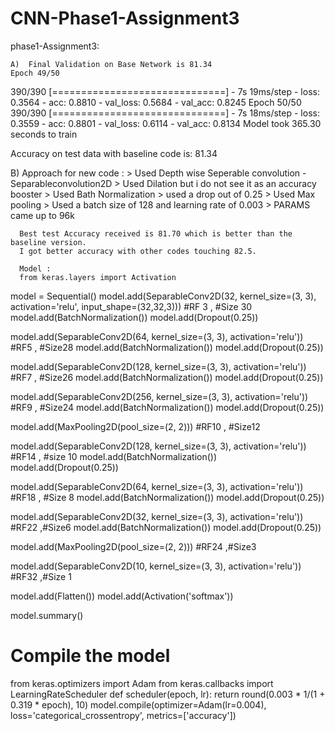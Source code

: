 # CNN-Phase1-Assignment3
phase1-Assignment3:

    A)  Final Validation on Base Network is 81.34 
    Epoch 49/50
390/390 [==============================] - 7s 19ms/step - loss: 0.3564 - acc: 0.8810 - val_loss: 0.5684 - val_acc: 0.8245
Epoch 50/50
390/390 [==============================] - 7s 18ms/step - loss: 0.3559 - acc: 0.8801 - val_loss: 0.6114 - val_acc: 0.8134
Model took 365.30 seconds to train

Accuracy on test data with baseline code is: 81.34

   B) Approach for new code :
      > Used Depth wise Seperable convolution - Separableconvolution2D
      > Used Dilation but i do not see it as an accuracy booster 
      > Used Bath Normalization 
      > used a drop out of 0.25 
      > Used Max pooling 
      > Used a batch size of 128 and learning rate of 0.003 
      > PARAMS came up to 96k 
      
      Best test Accuracy received is 81.70 which is better than the baseline version. 
      I got better accuracy with other codes touching 82.5.
      
      Model :
      from keras.layers import Activation

model = Sequential()
model.add(SeparableConv2D(32, kernel_size=(3, 3), activation='relu', input_shape=(32,32,3)))  #RF 3 , #Size 30
model.add(BatchNormalization())
model.add(Dropout(0.25))

model.add(SeparableConv2D(64, kernel_size=(3, 3), activation='relu'))  #RF5  , #Size28
model.add(BatchNormalization())
model.add(Dropout(0.25))

model.add(SeparableConv2D(128, kernel_size=(3, 3), activation='relu')) #RF7   , #Size26
model.add(BatchNormalization())
model.add(Dropout(0.25))

model.add(SeparableConv2D(256, kernel_size=(3, 3), activation='relu')) #RF9   , #Size24
model.add(BatchNormalization())
model.add(Dropout(0.25))

model.add(MaxPooling2D(pool_size=(2, 2)))                               #RF10  , #Size12

model.add(SeparableConv2D(128, kernel_size=(3, 3), activation='relu'))  #RF14    , #size 10
model.add(BatchNormalization())
model.add(Dropout(0.25))

model.add(SeparableConv2D(64, kernel_size=(3, 3), activation='relu'))   #RF18    , #Size 8
model.add(BatchNormalization())
model.add(Dropout(0.25))

model.add(SeparableConv2D(32, kernel_size=(3, 3), activation='relu'))    #RF22   ,#Size6
model.add(BatchNormalization())
model.add(Dropout(0.25))

model.add(MaxPooling2D(pool_size=(2, 2)))                                #RF24   ,#Size3

model.add(SeparableConv2D(10, kernel_size=(3, 3), activation='relu'))    #RF32    ,#Size 1

model.add(Flatten())
model.add(Activation('softmax'))

model.summary()

# Compile the model

from keras.optimizers import Adam
from keras.callbacks import LearningRateScheduler
def scheduler(epoch, lr):
  return round(0.003 * 1/(1 + 0.319 * epoch), 10)
model.compile(optimizer=Adam(lr=0.004), loss='categorical_crossentropy', metrics=['accuracy'])

